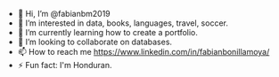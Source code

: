 - 👋 Hi, I’m @fabianbm2019
- 👀 I’m interested in data, books, languages, travel, soccer.
- 🌱 I’m currently learning how to create a portfolio.
- 💞️ I’m looking to collaborate on databases.
- 📫 How to reach me https://www.linkedin.com/in/fabianbonillamoya/
- ⚡ Fun fact: I'm Honduran.

<!---
fabianbm2019/fabianbm2019 is a ✨ special ✨ repository because its `README.md` (this file) appears on your GitHub profile.
You can click the Preview link to take a look at your changes.
--->
